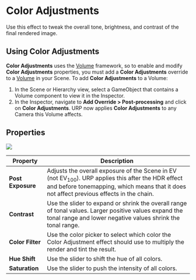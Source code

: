 # Color Adjustments

Use this effect to tweak the overall tone, brightness, and contrast of the final rendered image.

## Using Color Adjustments

**Color Adjustments** uses the [Volume](Volumes.md) framework, so to enable and modify **Color Adjustments** properties, you must add a **Color Adjustments** override to a [Volume](Volumes.md) in your Scene. To add **Color Adjustments** to a Volume:

1. In the Scene or Hierarchy view, select a GameObject that contains a Volume component to view it in the Inspector.
2. In the Inspector, navigate to **Add Override > Post-processing** and click on **Color Adjustments**. URP now applies **Color Adjustments** to any Camera this Volume affects.

## Properties

![](Images/Inspectors/ColorAdjustments.png)

| **Property**      | **Description**                                              |
| ----------------- | ------------------------------------------------------------ |
| **Post Exposure** | Adjusts the overall exposure of the Scene in EV (not EV<sub>100</sub>). URP applies this after the HDR effect and before tonemapping, which means that it does not affect previous effects in the chain. |
| **Contrast**      | Use the slider to expand or shrink the overall range of tonal values. Larger positive values expand the tonal range and lower negative values shrink the tonal range. |
| **Color Filter**  | Use the color picker to select which color the Color Adjustment effect should use to multiply the render and tint the result. |
| **Hue Shift**     | Use the slider to shift the hue of all colors.               |
| **Saturation**    | Use the slider to push the intensity of all colors.          |
